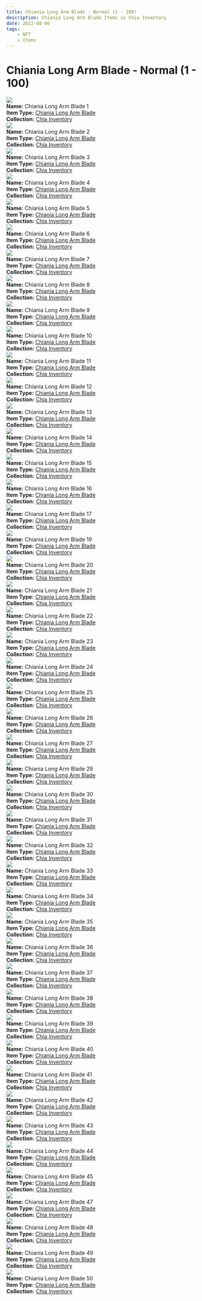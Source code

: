 ```yaml
---
title: Chiania Long Arm Blade - Normal (1 - 100)
description: Chiania Long Arm Blade Items in Chia Inventory
date: 2022-08-06
tags:
    - NFT
    - Items
---
```


# Chiania Long Arm Blade - Normal (1 - 100)
<div class="item_thumbnail">
<a href="#"><img loading="lazy" src="https://r7i2ht5oz5pipd43o25a5vhnb25sneszyiw4duhk44vh3kgt.arweave.net/j9Gjz67PXoePm3a6DtTtDrsmklnCLcHQ_6ucqfajT_4"></a><br/>
<div><strong>Name:</strong> Chiania Long Arm Blade 1</div>
<div><strong>Item Type:</strong> <a href="#">Chiania Long Arm Blade</a></div>
<div><strong>Collection:</strong> <a href="https://www.spacescan.io/xch/nft/collection/col16fpva26fhdjp2echs3cr7c30gzl7qe67hu9grtsjcqldz354asjsyzp6wx">Chia Inventory</a></div>
</div>
<div class="item_thumbnail">
<a href="#"><img loading="lazy" src="https://phbkxpqtwr6jvmabkfasdqm6vienowlku6swgbdgl2al4.arweave.net/e-cKrvhO0fJqwAVFBI-cGeqgjX_WWqnpW-MEZ-l6Avo"></a><br/>
<div><strong>Name:</strong> Chiania Long Arm Blade 2</div>
<div><strong>Item Type:</strong> <a href="#">Chiania Long Arm Blade</a></div>
<div><strong>Collection:</strong> <a href="https://www.spacescan.io/xch/nft/collection/col16fpva26fhdjp2echs3cr7c30gzl7qe67hu9grtsjcqldz354asjsyzp6wx">Chia Inventory</a></div>
</div>
<div class="item_thumbnail">
<a href="#"><img loading="lazy" src="https://i6wvxzpyvmtj2lrytpx6ztb3uqexewv6d6qzagq6t3vwcghuykja.arweave.net/R61b5firJp0uOJvv7Mw7pAlyWr4foZAaHp7rYRj0wpI"></a><br/>
<div><strong>Name:</strong> Chiania Long Arm Blade 3</div>
<div><strong>Item Type:</strong> <a href="#">Chiania Long Arm Blade</a></div>
<div><strong>Collection:</strong> <a href="https://www.spacescan.io/xch/nft/collection/col16fpva26fhdjp2echs3cr7c30gzl7qe67hu9grtsjcqldz354asjsyzp6wx">Chia Inventory</a></div>
</div>
<div class="item_thumbnail">
<a href="#"><img loading="lazy" src="https://tje3dkc6ev4fbqaru2mki3f2s6e7m4eq63pavngshmtezbypfqxq.arweave.net/mkmxqF4leFDAEaaYpGy6l4n2cJD23gq00jsmTIcPLC8"></a><br/>
<div><strong>Name:</strong> Chiania Long Arm Blade 4</div>
<div><strong>Item Type:</strong> <a href="#">Chiania Long Arm Blade</a></div>
<div><strong>Collection:</strong> <a href="https://www.spacescan.io/xch/nft/collection/col16fpva26fhdjp2echs3cr7c30gzl7qe67hu9grtsjcqldz354asjsyzp6wx">Chia Inventory</a></div>
</div>
<div class="item_thumbnail">
<a href="#"><img loading="lazy" src="https://txdis6juxmk6h3lk67x4ff5dcyvooebqmjtezro5aaku5rdt.arweave.net/ncaJeTS7-FePta_vfvwpejFirnEDBiZkzF3QAVTsRz8"></a><br/>
<div><strong>Name:</strong> Chiania Long Arm Blade 5</div>
<div><strong>Item Type:</strong> <a href="#">Chiania Long Arm Blade</a></div>
<div><strong>Collection:</strong> <a href="https://www.spacescan.io/xch/nft/collection/col16fpva26fhdjp2echs3cr7c30gzl7qe67hu9grtsjcqldz354asjsyzp6wx">Chia Inventory</a></div>
</div>
<div class="item_thumbnail">
<a href="#"><img loading="lazy" src="https://3u7vibaaovbltsxlnuo2ptd2jwqaz4mcdeh5wiyjwv42dlpnmy.arweave.net/3T9-UBAB1QrnK620dp8x6TaAM8YIZD9sjCbV5oa3tZo"></a><br/>
<div><strong>Name:</strong> Chiania Long Arm Blade 6</div>
<div><strong>Item Type:</strong> <a href="#">Chiania Long Arm Blade</a></div>
<div><strong>Collection:</strong> <a href="https://www.spacescan.io/xch/nft/collection/col16fpva26fhdjp2echs3cr7c30gzl7qe67hu9grtsjcqldz354asjsyzp6wx">Chia Inventory</a></div>
</div>
<div class="item_thumbnail">
<a href="#"><img loading="lazy" src="https://brmbjg4oufa6tw2r5tuqc4a6j6fxmxfj57pvppetj2fgnagrtevq.arweave.net/DFgUm46hQenbUezpAXAeT4t2XKnv31e8k06KZoDRmSs"></a><br/>
<div><strong>Name:</strong> Chiania Long Arm Blade 7</div>
<div><strong>Item Type:</strong> <a href="#">Chiania Long Arm Blade</a></div>
<div><strong>Collection:</strong> <a href="https://www.spacescan.io/xch/nft/collection/col16fpva26fhdjp2echs3cr7c30gzl7qe67hu9grtsjcqldz354asjsyzp6wx">Chia Inventory</a></div>
</div>
<div class="item_thumbnail">
<a href="#"><img loading="lazy" src="https://kgd3cm2g63dwumspu42vhlkoj2c674i6cvmwl43ocd32tngjzm.arweave.net/UYexM0b2x2oyT6c1U61OToXv8R4VWWXzbhD3-qbTJy4"></a><br/>
<div><strong>Name:</strong> Chiania Long Arm Blade 8</div>
<div><strong>Item Type:</strong> <a href="#">Chiania Long Arm Blade</a></div>
<div><strong>Collection:</strong> <a href="https://www.spacescan.io/xch/nft/collection/col16fpva26fhdjp2echs3cr7c30gzl7qe67hu9grtsjcqldz354asjsyzp6wx">Chia Inventory</a></div>
</div>
<div class="item_thumbnail">
<a href="#"><img loading="lazy" src="https://vwas4ymzk3ctynnpyqybvsuf4qltkrojtoobmom6p4umablc.arweave.net/rYEuYZlW-xTw1r8QwGsqF5Bc1RcmbnBY5-nn8owAVis"></a><br/>
<div><strong>Name:</strong> Chiania Long Arm Blade 9</div>
<div><strong>Item Type:</strong> <a href="#">Chiania Long Arm Blade</a></div>
<div><strong>Collection:</strong> <a href="https://www.spacescan.io/xch/nft/collection/col16fpva26fhdjp2echs3cr7c30gzl7qe67hu9grtsjcqldz354asjsyzp6wx">Chia Inventory</a></div>
</div>
<div class="item_thumbnail">
<a href="#"><img loading="lazy" src="https://ydnjbb5lezejp5ajotgcxn7ulfyj6r5t43zaej6kkqzjquwa3e.arweave.net/wNqQ_h6smSJf0CXTMK7f0WXCfR7Pm8gInylQymFLA2Q"></a><br/>
<div><strong>Name:</strong> Chiania Long Arm Blade 10</div>
<div><strong>Item Type:</strong> <a href="#">Chiania Long Arm Blade</a></div>
<div><strong>Collection:</strong> <a href="https://www.spacescan.io/xch/nft/collection/col16fpva26fhdjp2echs3cr7c30gzl7qe67hu9grtsjcqldz354asjsyzp6wx">Chia Inventory</a></div>
</div>
<div class="item_thumbnail">
<a href="#"><img loading="lazy" src="https://wzr7il4cgg7ouvmout5z3w35iofn7zp3tottz2vigxnbxozjdgyq.arweave.net/tmP0L4IxvupVjqT7ndt9Q4rf5fubpzzqqDXaG7spGbE"></a><br/>
<div><strong>Name:</strong> Chiania Long Arm Blade 11</div>
<div><strong>Item Type:</strong> <a href="#">Chiania Long Arm Blade</a></div>
<div><strong>Collection:</strong> <a href="https://www.spacescan.io/xch/nft/collection/col16fpva26fhdjp2echs3cr7c30gzl7qe67hu9grtsjcqldz354asjsyzp6wx">Chia Inventory</a></div>
</div>
<div class="item_thumbnail">
<a href="#"><img loading="lazy" src="https://iznxfovjn5cyekynpqxiic5l2lm3b3jnxqs35husecceljfiha.arweave.net/RltyuqlvRYIrDXwuhAur0tmw7S28Jb6ekiCE_RaSoOM"></a><br/>
<div><strong>Name:</strong> Chiania Long Arm Blade 12</div>
<div><strong>Item Type:</strong> <a href="#">Chiania Long Arm Blade</a></div>
<div><strong>Collection:</strong> <a href="https://www.spacescan.io/xch/nft/collection/col16fpva26fhdjp2echs3cr7c30gzl7qe67hu9grtsjcqldz354asjsyzp6wx">Chia Inventory</a></div>
</div>
<div class="item_thumbnail">
<a href="#"><img loading="lazy" src="https://3v3qcpandxsifx5wy6amjlonihy6m4wynoro2nnnpm5dch3vli.arweave.net/3XcBPA0d5ILftseAxK3N_QfHmcthrou01rXs6MR91Wo"></a><br/>
<div><strong>Name:</strong> Chiania Long Arm Blade 13</div>
<div><strong>Item Type:</strong> <a href="#">Chiania Long Arm Blade</a></div>
<div><strong>Collection:</strong> <a href="https://www.spacescan.io/xch/nft/collection/col16fpva26fhdjp2echs3cr7c30gzl7qe67hu9grtsjcqldz354asjsyzp6wx">Chia Inventory</a></div>
</div>
<div class="item_thumbnail">
<a href="#"><img loading="lazy" src="https://vbeuxempgsjmaylvlq6ealqd6y44k76iczqd6sqoabveq.arweave.net/q-ElLkY80ksB_hdVw8QC4_D9jn_Ff8gWYD9KDg_BqSE"></a><br/>
<div><strong>Name:</strong> Chiania Long Arm Blade 14</div>
<div><strong>Item Type:</strong> <a href="#">Chiania Long Arm Blade</a></div>
<div><strong>Collection:</strong> <a href="https://www.spacescan.io/xch/nft/collection/col16fpva26fhdjp2echs3cr7c30gzl7qe67hu9grtsjcqldz354asjsyzp6wx">Chia Inventory</a></div>
</div>
<div class="item_thumbnail">
<a href="#"><img loading="lazy" src="https://foz4ueg67xzw27eivxl5ffvb5uel3uhuk4ptpnyr2ovciywrctfa.arweave.net/K7PKEN798218iK3X0pah7Qi90PRXHze3EdOqJGLRFMo"></a><br/>
<div><strong>Name:</strong> Chiania Long Arm Blade 15</div>
<div><strong>Item Type:</strong> <a href="#">Chiania Long Arm Blade</a></div>
<div><strong>Collection:</strong> <a href="https://www.spacescan.io/xch/nft/collection/col16fpva26fhdjp2echs3cr7c30gzl7qe67hu9grtsjcqldz354asjsyzp6wx">Chia Inventory</a></div>
</div>
<div class="item_thumbnail">
<a href="#"><img loading="lazy" src="https://3gn7vtzt3clbi6wnkw2rppnbngtboegbsa46z4gu426j7edf5m.arweave.net/2Zv6zzPYlhR6zVW1F72_haaYXEMGQOezw1Oa8n5Bl6w"></a><br/>
<div><strong>Name:</strong> Chiania Long Arm Blade 16</div>
<div><strong>Item Type:</strong> <a href="#">Chiania Long Arm Blade</a></div>
<div><strong>Collection:</strong> <a href="https://www.spacescan.io/xch/nft/collection/col16fpva26fhdjp2echs3cr7c30gzl7qe67hu9grtsjcqldz354asjsyzp6wx">Chia Inventory</a></div>
</div>
<div class="item_thumbnail">
<a href="#"><img loading="lazy" src="https://kk3nvjhn5a45gry2jmuag54fqnpmnup642j5jmy7lifmsznvc4.arweave.net/UrbapO3oOdNHGksoA3e-Fg17G0f7mk9SzH1oKyWW1F0"></a><br/>
<div><strong>Name:</strong> Chiania Long Arm Blade 17</div>
<div><strong>Item Type:</strong> <a href="#">Chiania Long Arm Blade</a></div>
<div><strong>Collection:</strong> <a href="https://www.spacescan.io/xch/nft/collection/col16fpva26fhdjp2echs3cr7c30gzl7qe67hu9grtsjcqldz354asjsyzp6wx">Chia Inventory</a></div>
</div>
<div class="item_thumbnail">
<a href="#"><img loading="lazy" src="https://3td4yqfnrslx4w3pnfbzxwblcw4kf5tr6rj5k3s5yxy5pdww64.arweave.net/3MfMQK2Ml35bb2lDm9g-rFbii9nH0U9VuXcXx147W9w"></a><br/>
<div><strong>Name:</strong> Chiania Long Arm Blade 19</div>
<div><strong>Item Type:</strong> <a href="#">Chiania Long Arm Blade</a></div>
<div><strong>Collection:</strong> <a href="https://www.spacescan.io/xch/nft/collection/col16fpva26fhdjp2echs3cr7c30gzl7qe67hu9grtsjcqldz354asjsyzp6wx">Chia Inventory</a></div>
</div>
<div class="item_thumbnail">
<a href="#"><img loading="lazy" src="https://ok47dqwhptffm3ufmwdcqycgzewnu4a4rz7ttrpuxuz3rc7b.arweave.net/crnxwsd8ylZuhWW-GKGBGySzacByOfznF9L0z_uIvhM"></a><br/>
<div><strong>Name:</strong> Chiania Long Arm Blade 20</div>
<div><strong>Item Type:</strong> <a href="#">Chiania Long Arm Blade</a></div>
<div><strong>Collection:</strong> <a href="https://www.spacescan.io/xch/nft/collection/col16fpva26fhdjp2echs3cr7c30gzl7qe67hu9grtsjcqldz354asjsyzp6wx">Chia Inventory</a></div>
</div>
<div class="item_thumbnail">
<a href="#"><img loading="lazy" src="https://4u7gwejqe2ck2szl3cxemvyg6k5lgezl2r4atejhf52b224f3u.arweave.net/5T5rETAmhK1-LK9iuRlcG8rqzEyvUeAmRJy90HWuF3c"></a><br/>
<div><strong>Name:</strong> Chiania Long Arm Blade 21</div>
<div><strong>Item Type:</strong> <a href="#">Chiania Long Arm Blade</a></div>
<div><strong>Collection:</strong> <a href="https://www.spacescan.io/xch/nft/collection/col16fpva26fhdjp2echs3cr7c30gzl7qe67hu9grtsjcqldz354asjsyzp6wx">Chia Inventory</a></div>
</div>
<div class="item_thumbnail">
<a href="#"><img loading="lazy" src="https://vxodncghgvv52r3kxtmlqkqk54u3etgh7gydya3zjrvluz2j.arweave.net/rdw2iMc1a91HarzYu--CoK7ymyTMf5sDwDeUxqumdJQ"></a><br/>
<div><strong>Name:</strong> Chiania Long Arm Blade 22</div>
<div><strong>Item Type:</strong> <a href="#">Chiania Long Arm Blade</a></div>
<div><strong>Collection:</strong> <a href="https://www.spacescan.io/xch/nft/collection/col16fpva26fhdjp2echs3cr7c30gzl7qe67hu9grtsjcqldz354asjsyzp6wx">Chia Inventory</a></div>
</div>
<div class="item_thumbnail">
<a href="#"><img loading="lazy" src="https://waozkoanme633l2voqexb4lp2d3ukqgu2fkivgcxrqfdwe53.arweave.net/sB2VOA1hPb2vVXQJcPFv0-PdFQNTRVIqYV4w-KOxO7E"></a><br/>
<div><strong>Name:</strong> Chiania Long Arm Blade 23</div>
<div><strong>Item Type:</strong> <a href="#">Chiania Long Arm Blade</a></div>
<div><strong>Collection:</strong> <a href="https://www.spacescan.io/xch/nft/collection/col16fpva26fhdjp2echs3cr7c30gzl7qe67hu9grtsjcqldz354asjsyzp6wx">Chia Inventory</a></div>
</div>
<div class="item_thumbnail">
<a href="#"><img loading="lazy" src="https://3ojdrcyz7s4k6btwgqhfmg4fgleznv2xahzeucj5ws3qu3zh.arweave.net/25I4ixn8uK8GdjQO_VhuFMsmW11cB8koJPbS3Cm-8n0"></a><br/>
<div><strong>Name:</strong> Chiania Long Arm Blade 24</div>
<div><strong>Item Type:</strong> <a href="#">Chiania Long Arm Blade</a></div>
<div><strong>Collection:</strong> <a href="https://www.spacescan.io/xch/nft/collection/col16fpva26fhdjp2echs3cr7c30gzl7qe67hu9grtsjcqldz354asjsyzp6wx">Chia Inventory</a></div>
</div>
<div class="item_thumbnail">
<a href="#"><img loading="lazy" src="https://5lqlkif3theksctx3ghza7zhbt7hy7bpawkuad4jpohkziq.arweave.net/6uC1ILuZy-KkK_d9mPk_H8nDP-58fC8FlUAPiXuOrKI"></a><br/>
<div><strong>Name:</strong> Chiania Long Arm Blade 25</div>
<div><strong>Item Type:</strong> <a href="#">Chiania Long Arm Blade</a></div>
<div><strong>Collection:</strong> <a href="https://www.spacescan.io/xch/nft/collection/col16fpva26fhdjp2echs3cr7c30gzl7qe67hu9grtsjcqldz354asjsyzp6wx">Chia Inventory</a></div>
</div>
<div class="item_thumbnail">
<a href="#"><img loading="lazy" src="https://bxjaijdbesnj6vzoi54i6k3g5bcmcwvrlykh2ko2uw5r5qt5l2oq.arweave.net/DdIEJGEkmp9XLkd4jytm6ETBWrFeFH0p2qW7HsJ9Xp0"></a><br/>
<div><strong>Name:</strong> Chiania Long Arm Blade 26</div>
<div><strong>Item Type:</strong> <a href="#">Chiania Long Arm Blade</a></div>
<div><strong>Collection:</strong> <a href="https://www.spacescan.io/xch/nft/collection/col16fpva26fhdjp2echs3cr7c30gzl7qe67hu9grtsjcqldz354asjsyzp6wx">Chia Inventory</a></div>
</div>
<div class="item_thumbnail">
<a href="#"><img loading="lazy" src="https://onitsaslu3xqimrb23qrqnla4cgertoiixv3mve7qngl7gdy.arweave.net/c1E5Akum-7wQyIdbhGDVg4IxIzchF-67ZUn4NMv5-h4"></a><br/>
<div><strong>Name:</strong> Chiania Long Arm Blade 27</div>
<div><strong>Item Type:</strong> <a href="#">Chiania Long Arm Blade</a></div>
<div><strong>Collection:</strong> <a href="https://www.spacescan.io/xch/nft/collection/col16fpva26fhdjp2echs3cr7c30gzl7qe67hu9grtsjcqldz354asjsyzp6wx">Chia Inventory</a></div>
</div>
<div class="item_thumbnail">
<a href="#"><img loading="lazy" src="https://zse2al6wbbu4reqapriqpgraobzbhoqs3jzaavak2bgwbjjb2u.arweave.net/zImgL9YIaciSAHxRB5ogcHITuhL-acgBUCtBNYKUh1Y"></a><br/>
<div><strong>Name:</strong> Chiania Long Arm Blade 29</div>
<div><strong>Item Type:</strong> <a href="#">Chiania Long Arm Blade</a></div>
<div><strong>Collection:</strong> <a href="https://www.spacescan.io/xch/nft/collection/col16fpva26fhdjp2echs3cr7c30gzl7qe67hu9grtsjcqldz354asjsyzp6wx">Chia Inventory</a></div>
</div>
<div class="item_thumbnail">
<a href="#"><img loading="lazy" src="https://segdqqp6zfqztbz7jkbf64uupozyrfcugbmehhi5qgmd44vzovwq.arweave.net/kQw4Qf7JYZmHP0qCX3KUe7OIlFQwWEOdHYGYPnK5dW0"></a><br/>
<div><strong>Name:</strong> Chiania Long Arm Blade 30</div>
<div><strong>Item Type:</strong> <a href="#">Chiania Long Arm Blade</a></div>
<div><strong>Collection:</strong> <a href="https://www.spacescan.io/xch/nft/collection/col16fpva26fhdjp2echs3cr7c30gzl7qe67hu9grtsjcqldz354asjsyzp6wx">Chia Inventory</a></div>
</div>
<div class="item_thumbnail">
<a href="#"><img loading="lazy" src="https://5x2dmpbejhu6ufpquug7ae26ua2djy4fd6fn5um2alqjvwmynxza.arweave.net/7fQ2PCRJ6eoV8KUN8BNeoDQ044Ufit7RmgLgmtmYbfI"></a><br/>
<div><strong>Name:</strong> Chiania Long Arm Blade 31</div>
<div><strong>Item Type:</strong> <a href="#">Chiania Long Arm Blade</a></div>
<div><strong>Collection:</strong> <a href="https://www.spacescan.io/xch/nft/collection/col16fpva26fhdjp2echs3cr7c30gzl7qe67hu9grtsjcqldz354asjsyzp6wx">Chia Inventory</a></div>
</div>
<div class="item_thumbnail">
<a href="#"><img loading="lazy" src="https://v4gctrmqngrr6d7qqs63qvffkye6itew5mi7ie55hlksoyqy.arweave.net/rwwpxZBpox8P8IS9uFSlVgnkT_JbrEfQTvTrVJ2IY-s"></a><br/>
<div><strong>Name:</strong> Chiania Long Arm Blade 32</div>
<div><strong>Item Type:</strong> <a href="#">Chiania Long Arm Blade</a></div>
<div><strong>Collection:</strong> <a href="https://www.spacescan.io/xch/nft/collection/col16fpva26fhdjp2echs3cr7c30gzl7qe67hu9grtsjcqldz354asjsyzp6wx">Chia Inventory</a></div>
</div>
<div class="item_thumbnail">
<a href="#"><img loading="lazy" src="https://o254j5hektwwrgbzg4iogrrwuejbnhrcgzs5dmbtslu5nm4h6y.arweave.net/drvE9ORU7WiYOTcQ40Y2oRIWniI2ZdG_wM5Lp1rOH9o"></a><br/>
<div><strong>Name:</strong> Chiania Long Arm Blade 33</div>
<div><strong>Item Type:</strong> <a href="#">Chiania Long Arm Blade</a></div>
<div><strong>Collection:</strong> <a href="https://www.spacescan.io/xch/nft/collection/col16fpva26fhdjp2echs3cr7c30gzl7qe67hu9grtsjcqldz354asjsyzp6wx">Chia Inventory</a></div>
</div>
<div class="item_thumbnail">
<a href="#"><img loading="lazy" src="https://ylgnayce2cchn5umi62gyhfuoxeboh2xqto3cumvmlr5rwsvgi.arweave.net/wszQYE_TQhHb2jEe0bBy0dcgXH1eE3bFRlWLj2NpVMg"></a><br/>
<div><strong>Name:</strong> Chiania Long Arm Blade 34</div>
<div><strong>Item Type:</strong> <a href="#">Chiania Long Arm Blade</a></div>
<div><strong>Collection:</strong> <a href="https://www.spacescan.io/xch/nft/collection/col16fpva26fhdjp2echs3cr7c30gzl7qe67hu9grtsjcqldz354asjsyzp6wx">Chia Inventory</a></div>
</div>
<div class="item_thumbnail">
<a href="#"><img loading="lazy" src="https://be6rsbyepd2chvvnyxbrkkvp3pdsg6xxms672ueuyaeclach64ua.arweave.net/CT0ZBwR49CPWrcXDFSqv28cjevdkvf1QlMAIJYBH9yg"></a><br/>
<div><strong>Name:</strong> Chiania Long Arm Blade 35</div>
<div><strong>Item Type:</strong> <a href="#">Chiania Long Arm Blade</a></div>
<div><strong>Collection:</strong> <a href="https://www.spacescan.io/xch/nft/collection/col16fpva26fhdjp2echs3cr7c30gzl7qe67hu9grtsjcqldz354asjsyzp6wx">Chia Inventory</a></div>
</div>
<div class="item_thumbnail">
<a href="#"><img loading="lazy" src="https://4fwiorlqvprhuicd23bdwsezjgils4ohb4rdoksmw76yehvf.arweave.net/4WyHRXCr4nogQ9bCO_0iZSZC5cc_cPIjcqTLf9gh6lI"></a><br/>
<div><strong>Name:</strong> Chiania Long Arm Blade 36</div>
<div><strong>Item Type:</strong> <a href="#">Chiania Long Arm Blade</a></div>
<div><strong>Collection:</strong> <a href="https://www.spacescan.io/xch/nft/collection/col16fpva26fhdjp2echs3cr7c30gzl7qe67hu9grtsjcqldz354asjsyzp6wx">Chia Inventory</a></div>
</div>
<div class="item_thumbnail">
<a href="#"><img loading="lazy" src="https://qd2veu2byorr4jljgb6tlcienhd2v4xvzzu7q3jgj2krfo3yodyq.arweave.net/gPVSU0HDox4laTB9NYkEaceq8vXOafhtJk6VErt4cPE"></a><br/>
<div><strong>Name:</strong> Chiania Long Arm Blade 37</div>
<div><strong>Item Type:</strong> <a href="#">Chiania Long Arm Blade</a></div>
<div><strong>Collection:</strong> <a href="https://www.spacescan.io/xch/nft/collection/col16fpva26fhdjp2echs3cr7c30gzl7qe67hu9grtsjcqldz354asjsyzp6wx">Chia Inventory</a></div>
</div>
<div class="item_thumbnail">
<a href="#"><img loading="lazy" src="https://ox34y43sbnehqm25hxkiptdpij53kwkns2xj6ishuwbm6foth4.arweave.net/d-ffMc3ILSHgzXT3Uh8xvQnu1WU2Wrp8iR6WCzxXTP0"></a><br/>
<div><strong>Name:</strong> Chiania Long Arm Blade 38</div>
<div><strong>Item Type:</strong> <a href="#">Chiania Long Arm Blade</a></div>
<div><strong>Collection:</strong> <a href="https://www.spacescan.io/xch/nft/collection/col16fpva26fhdjp2echs3cr7c30gzl7qe67hu9grtsjcqldz354asjsyzp6wx">Chia Inventory</a></div>
</div>
<div class="item_thumbnail">
<a href="#"><img loading="lazy" src="https://e2alzzebold5d6bs2aqw4g47bhjkngj7eutjqdipdaomf5qwmq.arweave.net/JoC-85IFyx9H4MtAhbhufCdKmmT8lJpgNDxgcwvYWZI"></a><br/>
<div><strong>Name:</strong> Chiania Long Arm Blade 39</div>
<div><strong>Item Type:</strong> <a href="#">Chiania Long Arm Blade</a></div>
<div><strong>Collection:</strong> <a href="https://www.spacescan.io/xch/nft/collection/col16fpva26fhdjp2echs3cr7c30gzl7qe67hu9grtsjcqldz354asjsyzp6wx">Chia Inventory</a></div>
</div>
<div class="item_thumbnail">
<a href="#"><img loading="lazy" src="https://vcykl2knlxepsv4nbrfoaaqlgbvste6ezvbpvcgwws3ck6js.arweave.net/-qLCl6U1dyPlXjQxK4AILMGspk8TNQvqI1-rS2JXkyA"></a><br/>
<div><strong>Name:</strong> Chiania Long Arm Blade 40</div>
<div><strong>Item Type:</strong> <a href="#">Chiania Long Arm Blade</a></div>
<div><strong>Collection:</strong> <a href="https://www.spacescan.io/xch/nft/collection/col16fpva26fhdjp2echs3cr7c30gzl7qe67hu9grtsjcqldz354asjsyzp6wx">Chia Inventory</a></div>
</div>
<div class="item_thumbnail">
<a href="#"><img loading="lazy" src="https://zuus55n6nmnnkyth25trqvkhdj6jzsmkb7ldfssdnbx3wfseoodq.arweave.net/zSku9b5rGtViZ9dnGFVHGnycyYoP1jLKQ2hvuxZEc4c"></a><br/>
<div><strong>Name:</strong> Chiania Long Arm Blade 41</div>
<div><strong>Item Type:</strong> <a href="#">Chiania Long Arm Blade</a></div>
<div><strong>Collection:</strong> <a href="https://www.spacescan.io/xch/nft/collection/col16fpva26fhdjp2echs3cr7c30gzl7qe67hu9grtsjcqldz354asjsyzp6wx">Chia Inventory</a></div>
</div>
<div class="item_thumbnail">
<a href="#"><img loading="lazy" src="https://jotf3ilvewk43frdgdqdntvedh53f33d3rfkcilahrxivutim4aq.arweave.net/S6ZdoXUllc2WIzDgNs6kGfuy72PcSqEhYDxuitJoZwE"></a><br/>
<div><strong>Name:</strong> Chiania Long Arm Blade 42</div>
<div><strong>Item Type:</strong> <a href="#">Chiania Long Arm Blade</a></div>
<div><strong>Collection:</strong> <a href="https://www.spacescan.io/xch/nft/collection/col16fpva26fhdjp2echs3cr7c30gzl7qe67hu9grtsjcqldz354asjsyzp6wx">Chia Inventory</a></div>
</div>
<div class="item_thumbnail">
<a href="#"><img loading="lazy" src="https://xnsgzghvibg4oixqzjjcmscjciruf5omjtp5nyxuw7ewmyzyka.arweave.net/u2RsmPVATcci8MpSJkhJEiNC9cxM39bi9LfJZmM4-UM"></a><br/>
<div><strong>Name:</strong> Chiania Long Arm Blade 43</div>
<div><strong>Item Type:</strong> <a href="#">Chiania Long Arm Blade</a></div>
<div><strong>Collection:</strong> <a href="https://www.spacescan.io/xch/nft/collection/col16fpva26fhdjp2echs3cr7c30gzl7qe67hu9grtsjcqldz354asjsyzp6wx">Chia Inventory</a></div>
</div>
<div class="item_thumbnail">
<a href="#"><img loading="lazy" src="https://5tbmtdp3fowqgo5n7blujcbagtjqnvpmfkwu5x54pvbzjvjnuu.arweave.net/7MLJjfsrrQ_M7rfhXRIggNNMG1ewqrU7fvH1DlNUtpc"></a><br/>
<div><strong>Name:</strong> Chiania Long Arm Blade 44</div>
<div><strong>Item Type:</strong> <a href="#">Chiania Long Arm Blade</a></div>
<div><strong>Collection:</strong> <a href="https://www.spacescan.io/xch/nft/collection/col16fpva26fhdjp2echs3cr7c30gzl7qe67hu9grtsjcqldz354asjsyzp6wx">Chia Inventory</a></div>
</div>
<div class="item_thumbnail">
<a href="#"><img loading="lazy" src="https://gobkoukpgdrnw6qazifldshq3zewmsrnpqfdxi6nyywxndmq.arweave.net/M4KnUU8w4tt6AMoKscjw3klmSi18Cjujz-_cYtdo2Qo"></a><br/>
<div><strong>Name:</strong> Chiania Long Arm Blade 45</div>
<div><strong>Item Type:</strong> <a href="#">Chiania Long Arm Blade</a></div>
<div><strong>Collection:</strong> <a href="https://www.spacescan.io/xch/nft/collection/col16fpva26fhdjp2echs3cr7c30gzl7qe67hu9grtsjcqldz354asjsyzp6wx">Chia Inventory</a></div>
</div>
<div class="item_thumbnail">
<a href="#"><img loading="lazy" src="https://vljzpraoqafxofo7hnxtfwkgcusslomeum3lwlszap65n4ap.arweave.net/qtOXxA6AC3cV3ztvMtlGFSUluYSjNrsuWQP91-vAP_s"></a><br/>
<div><strong>Name:</strong> Chiania Long Arm Blade 47</div>
<div><strong>Item Type:</strong> <a href="#">Chiania Long Arm Blade</a></div>
<div><strong>Collection:</strong> <a href="https://www.spacescan.io/xch/nft/collection/col16fpva26fhdjp2echs3cr7c30gzl7qe67hu9grtsjcqldz354asjsyzp6wx">Chia Inventory</a></div>
</div>
<div class="item_thumbnail">
<a href="#"><img loading="lazy" src="https://y5pepl3v2xypgul3sdb4hehorysxdlu33ewyansgpjda.arweave.net/-x15__Hr3-XV8PNR_e5DDw5DujiVxrpvZLYA2Rnp-Gs"></a><br/>
<div><strong>Name:</strong> Chiania Long Arm Blade 48</div>
<div><strong>Item Type:</strong> <a href="#">Chiania Long Arm Blade</a></div>
<div><strong>Collection:</strong> <a href="https://www.spacescan.io/xch/nft/collection/col16fpva26fhdjp2echs3cr7c30gzl7qe67hu9grtsjcqldz354asjsyzp6wx">Chia Inventory</a></div>
</div>
<div class="item_thumbnail">
<a href="#"><img loading="lazy" src="https://2gorz2pjnahedbwnjcpclylyzemxzjktvehwdzij4ldkwgi4.arweave.net/0Z0c6eloDk--GGzUieJeF4yRl8pVOp-D2HlCeLGqxkc"></a><br/>
<div><strong>Name:</strong> Chiania Long Arm Blade 49</div>
<div><strong>Item Type:</strong> <a href="#">Chiania Long Arm Blade</a></div>
<div><strong>Collection:</strong> <a href="https://www.spacescan.io/xch/nft/collection/col16fpva26fhdjp2echs3cr7c30gzl7qe67hu9grtsjcqldz354asjsyzp6wx">Chia Inventory</a></div>
</div>
<div class="item_thumbnail">
<a href="#"><img loading="lazy" src="https://i4ecpfr6smf4sdhi7qjiqex4c3u2vbb53ayxjat2b4szigeoxa.arweave.net/Rwgnlj6TC8kM6PwSiBL8FumqhD3YMXS-Ceg8llBiOuE"></a><br/>
<div><strong>Name:</strong> Chiania Long Arm Blade 50</div>
<div><strong>Item Type:</strong> <a href="#">Chiania Long Arm Blade</a></div>
<div><strong>Collection:</strong> <a href="https://www.spacescan.io/xch/nft/collection/col16fpva26fhdjp2echs3cr7c30gzl7qe67hu9grtsjcqldz354asjsyzp6wx">Chia Inventory</a></div>
</div>

